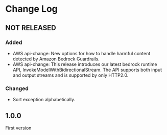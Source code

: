 # Change Log

## NOT RELEASED

### Added

- AWS api-change: New options for how to handle harmful content detected by Amazon Bedrock Guardrails.
- AWS api-change: This release introduces our latest bedrock runtime API, InvokeModelWithBidirectionalStream. The API supports both input and output streams and is supported by only HTTP2.0.

### Changed

- Sort exception alphabetically.

## 1.0.0

First version
